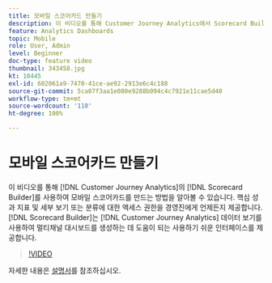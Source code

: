 ```yaml
---
title: 모바일 스코어카드 만들기
description: 이 비디오를 통해 Customer Journey Analytics에서 Scorecard Builder를 사용하여 모바일 스코어카드를 만드는 방법을 알아볼 수 있습니다. 핵심 성과 지표 및 세부 보기 또는 분류에 대한 액세스 권한을 경영진에게 언제든지 제공합니다. Scorecard Builder는 Customer Journey Analytics 데이터 보기를 사용하여 멀티채널 대시보드를 생성하는 데 도움이 되는 사용하기 쉬운 인터페이스를 제공합니다.
feature: Analytics Dashboards
topic: Mobile
role: User, Admin
level: Beginner
doc-type: feature video
thumbnail: 343458.jpg
kt: 10445
exl-id: 602061a9-7470-41ce-ae92-2913e6c4c188
source-git-commit: 5ca07f3aa1e080e9288b094c4c7921e11cae5d40
workflow-type: tm+mt
source-wordcount: '110'
ht-degree: 100%

---
```


# 모바일 스코어카드 만들기

이 비디오를 통해 [!DNL Customer Journey Analytics]의 [!DNL Scorecard Builder]를 사용하여 모바일 스코어카드를 만드는 방법을 알아볼 수 있습니다. 핵심 성과 지표 및 세부 보기 또는 분류에 대한 액세스 권한을 경영진에게 언제든지 제공합니다. [!DNL Scorecard Builder]는 [!DNL Customer Journey Analytics] 데이터 보기를 사용하여 멀티채널 대시보드를 생성하는 데 도움이 되는 사용하기 쉬운 인터페이스를 제공합니다.

>[!VIDEO](https://video.tv.adobe.com/v/343458/?quality=12&learn=on)

자세한 내용은 [설명서](https://experienceleague.adobe.com/docs/analytics-platform/using/cja-dashboards/create-scorecard.html?lang=ko)를 참조하십시오.